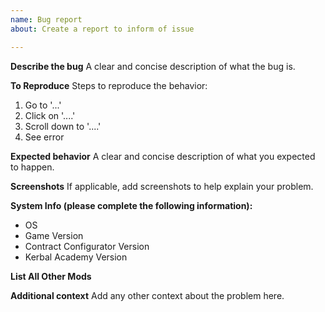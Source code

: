 ```yaml
---
name: Bug report
about: Create a report to inform of issue

---
```


**Describe the bug**
A clear and concise description of what the bug is.

**To Reproduce**
Steps to reproduce the behavior:
1. Go to '...'
2. Click on '....'
3. Scroll down to '....'
4. See error

**Expected behavior**
A clear and concise description of what you expected to happen.

**Screenshots**
If applicable, add screenshots to help explain your problem.

**System Info (please complete the following information):**
 - OS
 - Game Version 
 - Contract Configurator Version 
 - Kerbal Academy Version 

**List All Other Mods**


**Additional context**
Add any other context about the problem here.
